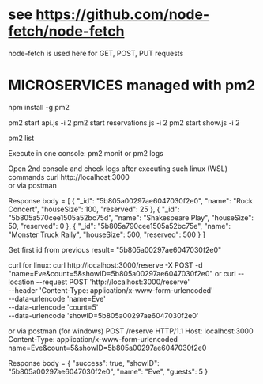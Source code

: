 # see https://github.com/node-fetch/node-fetch

node-fetch is used here for GET, POST, PUT requests

# MICROSERVICES managed with pm2

npm install -g pm2

pm2 start api.js -i 2
pm2 start reservations.js -i 2
pm2 start show.js -i 2

pm2 list

Execute in one console:
pm2 monit
or
pm2 logs

Open 2nd console and check logs after executing such linux (WSL) commands
curl http://localhost:3000  
or
via postman

Response body =
[
{
"_id": "5b805a00297ae6047030f2e0",
"name": "Rock Concert",
"houseSize": 100,
"reserved": 25
},
{
"_id": "5b805a570cee1505a52bc75d",
"name": "Shakespeare Play",
"houseSize": 50,
"reserved": 0
},
{
"_id": "5b805a790cee1505a52bc75e",
"name": "Monster Truck Rally",
"houseSize": 500,
"reserved": 500
}
]

Get first id from previous result= "5b805a00297ae6047030f2e0"

curl for linux:
curl http://localhost:3000/reserve -X POST -d "name=Eve&count=5&showID=5b805a00297ae6047030f2e0"
or
curl --location --request POST 'http://localhost:3000/reserve' \
--header 'Content-Type: application/x-www-form-urlencoded' \
--data-urlencode 'name=Eve' \
--data-urlencode 'count=5' \
--data-urlencode 'showID=5b805a00297ae6047030f2e0'

or via postman (for windows)
POST /reserve HTTP/1.1
Host: localhost:3000
Content-Type: application/x-www-form-urlencoded
name=Eve&count=5&showID=5b805a00297ae6047030f2e0

Response body =
{
"success": true,
"showID": "5b805a00297ae6047030f2e0",
"name": "Eve",
"guests": 5
}
